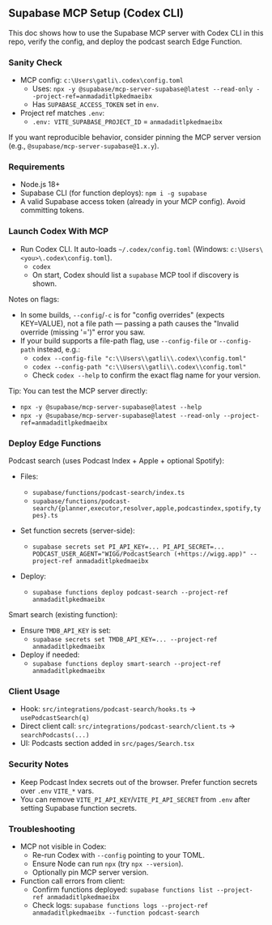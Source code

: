 ## Supabase MCP Setup (Codex CLI)

This doc shows how to use the Supabase MCP server with Codex CLI in this repo, verify the config, and deploy the podcast search Edge Function.

### Sanity Check

- MCP config: `c:\Users\gatli\.codex\config.toml`
  - Uses: `npx -y @supabase/mcp-server-supabase@latest --read-only --project-ref=anmadaditlpkedmaeibx`
  - Has `SUPABASE_ACCESS_TOKEN` set in `env`.
- Project ref matches `.env`:
  - `.env: VITE_SUPABASE_PROJECT_ID` = `anmadaditlpkedmaeibx`

If you want reproducible behavior, consider pinning the MCP server version (e.g., `@supabase/mcp-server-supabase@1.x.y`).

### Requirements

- Node.js 18+
- Supabase CLI (for function deploys): `npm i -g supabase`
- A valid Supabase access token (already in your MCP config). Avoid committing tokens.

### Launch Codex With MCP

- Run Codex CLI. It auto-loads `~/.codex/config.toml` (Windows: `c:\Users\<you>\.codex\config.toml`).
  - `codex`
  - On start, Codex should list a `supabase` MCP tool if discovery is shown.

Notes on flags:
- In some builds, `--config`/`-c` is for "config overrides" (expects KEY=VALUE), not a file path — passing a path causes the "Invalid override (missing '=')" error you saw.
- If your build supports a file-path flag, use `--config-file` or `--config-path` instead, e.g.:
  - `codex --config-file "c:\\Users\\gatli\\.codex\\config.toml"`
  - `codex --config-path "c:\\Users\\gatli\\.codex\\config.toml"`
  - Check `codex --help` to confirm the exact flag name for your version.

Tip: You can test the MCP server directly:
- `npx -y @supabase/mcp-server-supabase@latest --help`
- `npx -y @supabase/mcp-server-supabase@latest --read-only --project-ref=anmadaditlpkedmaeibx`

### Deploy Edge Functions

Podcast search (uses Podcast Index + Apple + optional Spotify):

- Files:
  - `supabase/functions/podcast-search/index.ts`
  - `supabase/functions/podcast-search/{planner,executor,resolver,apple,podcastindex,spotify,types}.ts`

- Set function secrets (server-side):
  - `supabase secrets set PI_API_KEY=... PI_API_SECRET=... PODCAST_USER_AGENT="WIGG/PodcastSearch (+https://wigg.app)" --project-ref anmadaditlpkedmaeibx`

- Deploy:
  - `supabase functions deploy podcast-search --project-ref anmadaditlpkedmaeibx`

Smart search (existing function):
- Ensure `TMDB_API_KEY` is set:
  - `supabase secrets set TMDB_API_KEY=... --project-ref anmadaditlpkedmaeibx`
- Deploy if needed:
  - `supabase functions deploy smart-search --project-ref anmadaditlpkedmaeibx`

### Client Usage

- Hook: `src/integrations/podcast-search/hooks.ts` → `usePodcastSearch(q)`
- Direct client call: `src/integrations/podcast-search/client.ts` → `searchPodcasts(...)`
- UI: Podcasts section added in `src/pages/Search.tsx`

### Security Notes

- Keep Podcast Index secrets out of the browser. Prefer function secrets over `.env` `VITE_*` vars.
- You can remove `VITE_PI_API_KEY`/`VITE_PI_API_SECRET` from `.env` after setting Supabase function secrets.

### Troubleshooting

- MCP not visible in Codex:
  - Re-run Codex with `--config` pointing to your TOML.
  - Ensure Node can run `npx` (try `npx --version`).
  - Optionally pin MCP server version.
- Function call errors from client:
  - Confirm functions deployed: `supabase functions list --project-ref anmadaditlpkedmaeibx`
  - Check logs: `supabase functions logs --project-ref anmadaditlpkedmaeibx --function podcast-search`
